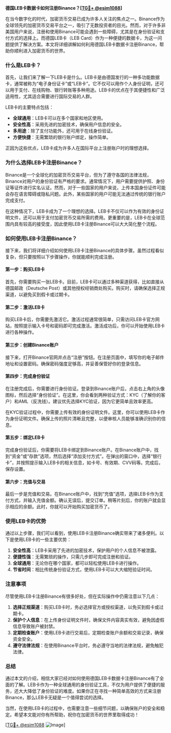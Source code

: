 **德国LEB卡数据卡如何注册Binance？[[TG💪+ @esim1088](https://t.me/s/esim1088)]**

在当今数字化的时代，加密货币交易已成为许多人关注的焦点之一。Binance作为全球领先的加密货币交易平台之一，吸引了无数投资者的目光。然而，对于许多非美国用户来说，注册和使用Binance可能会遇到一些障碍，尤其是在身份验证和支付方式的选择上。而德国LEB卡（LEB Card）作为一种便捷的数据卡，为这一问题提供了解决方案。本文将详细讲解如何利用德国LEB卡数据卡注册Binance，帮助你顺利进入加密货币的世界。

### **什么是LEB卡？**

首先，让我们来了解一下LEB卡是什么。LEB卡是由德国发行的一种多功能数据卡，通常被称为“电子身份证卡”或“LEB卡”。它不仅可以用作个人身份证明，还可以用于支付、在线购物、银行转账等多种用途。LEB卡的优点在于其便捷性和广泛适用性，尤其适合需要进行国际交易的人群。

LEB卡的主要特点包括：

- **全球通用**：LEB卡可以在多个国家和地区使用。
- **安全性高**：采用先进的加密技术，确保用户信息的安全。
- **多用途**：除了支付功能外，还可用于在线身份验证。
- **方便快捷**：无需繁琐的银行账户绑定，操作简单。

正因为这些优点，LEB卡成为许多人在国际平台上注册账户时的理想选择。

### **为什么选择LEB卡注册Binance？**

Binance是一个全球化的加密货币交易平台，但为了遵守各国的法律法规，Binance对用户的身份验证有严格的要求。通常情况下，用户需要提供护照、身份证等证件进行实名认证。然而，对于一些国家的用户来说，上传本国身份证件可能会存在语言障碍或隐私问题。此外，某些国家的用户可能无法通过传统的银行账户完成支付。

在这种情况下，LEB卡成为了一个理想的选择。LEB卡不仅可以作为有效的身份证明文件，还可以用于支付加密货币交易所需的费用。更重要的是，LEB卡在全球范围内具有较高的接受度，因此使用LEB卡注册Binance可以大大简化整个流程。

### **如何使用LEB卡注册Binance？**

接下来，我们将详细介绍如何使用LEB卡注册Binance的具体步骤。虽然过程看似复杂，但只要按照以下步骤操作，你就能顺利完成注册。

#### **第一步：购买LEB卡**

首先，你需要购买一张LEB卡。目前，LEB卡可以通过多种渠道获得，比如直接从德国邮政（Deutsche Post）或其他授权经销商处购买。购买时，请确保选择正规渠道，以避免买到假卡或过期卡。

#### **第二步：激活LEB卡**

购买LEB卡后，你需要先激活它。激活过程通常很简单，只需访问LEB卡官方网站，按照提示输入卡号和密码即可完成激活。激活成功后，你可以开始使用LEB卡进行各种操作。

#### **第三步：创建Binance账户**

接下来，打开Binance官网并点击“注册”按钮。在注册页面中，填写你的电子邮件地址和设置密码。确保密码强度足够高，并妥善保管好你的登录信息。

#### **第四步：完成身份验证**

在注册完成后，你需要进行身份验证。登录到Binance账户后，点击右上角的头像图标，然后选择“身份验证”。在这里，你会看到两种验证方式：KYC（了解你的客户）和AML（反洗钱）。建议优先选择KYC验证，因为它更简单且效率更高。

在KYC验证过程中，你需要上传有效的身份证明文件。这里，你可以使用LEB卡作为身份证明文件。确保上传的照片清晰且完整，以便审核人员能够准确识别你的信息。

#### **第五步：绑定LEB卡**

完成身份验证后，你需要将LEB卡绑定到Binance账户。在Binance账户中，找到“资金”或“存款”选项，然后选择“添加支付方式”。在弹出的窗口中，选择“银行卡”，并按照提示输入LEB卡的相关信息，如卡号、有效期、CVV码等。完成后，保存设置。

#### **第六步：充值与交易**

最后一步是充值和交易。在Binance账户中，找到“充值”选项，选择LEB卡作为支付方式，并输入充值金额。确认无误后，提交订单。稍等片刻后，你的账户就会显示相应的余额。此时，你就可以开始购买加密货币了。

### **使用LEB卡的优势**

通过以上步骤，我们可以看到，使用LEB卡注册Binance确实带来了诸多便利。以下是使用LEB卡的一些主要优势：

1. **安全性高**：LEB卡采用了先进的加密技术，保护用户的个人信息不被泄露。
2. **便捷性强**：无需繁琐的操作，只需几步即可完成注册和验证。
3. **全球通用**：无论你在哪个国家，都可以轻松使用LEB卡进行操作。
4. **节省时间**：相比传统身份验证方式，使用LEB卡可以大大缩短验证时间。

### **注意事项**

尽管使用LEB卡注册Binance有很多好处，但在实际操作中仍需注意以下几点：

1. **选择正规渠道**：购买LEB卡时，务必选择官方或授权渠道，以免买到假卡或过期卡。
2. **保护个人信息**：在上传身份证明文件时，确保文件内容真实有效，避免因虚假信息导致账户被封禁。
3. **定期检查账户**：使用LEB卡进行交易后，定期检查账户余额和交易记录，确保资金安全。
4. **遵守法律法规**：在使用Binance平台时，务必遵守当地的法律法规，避免触犯法律。

### **总结**

通过本文的介绍，相信大家已经对如何使用德国LEB卡数据卡注册Binance有了全面的了解。LEB卡作为一种全球通用的身份验证工具，不仅为用户提供了便捷的服务，还大大降低了身份验证的难度。如果你正在寻找一种简单高效的方式来注册Binance，那么LEB卡无疑是一个值得尝试的选择。

当然，在使用LEB卡的过程中，也需要注意一些细节问题，以确保账户的安全和稳定。希望本文能对你有所帮助，祝你在加密货币的世界里取得成功！

[[TG💪+ @esim1088](https://t.me/s/esim1088) ![Image](https://i.postimg.cc/4NQfJmqS/Snipaste-2025-05-13-00-14-12.png)]